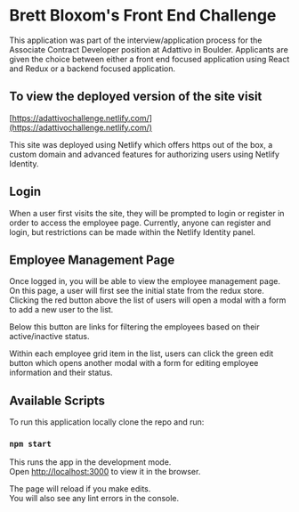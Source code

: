 # Brett Bloxom's Front End Challenge

This application was part of the interview/application process for the Associate Contract Developer position at Adattivo in Boulder. 
Applicants are given the choice between either a front end focused application using React and Redux or a backend focused application. 

## To view the deployed version of the site visit 

[https://adattivochallenge.netlify.com/](https://adattivochallenge.netlify.com/)

This site was deployed using Netlify which offers https out of the box, a custom domain and advanced features for authorizing users using Netlify Identity.

## Login 

When a user first visits the site, they will be prompted to login or register in order to access the employee page. Currently, anyone can register and login,
but restrictions can be made within the Netlify Identity panel. 

## Employee Management Page

Once logged in, you will be able to view the employee management page. On this page, a user will first see the initial state from the redux store. Clicking the red button 
above the list of users will open a modal with a form to add a new user to the list. 

Below this button are links for filtering the employees based on their active/inactive status.

Within each employee grid item in the list, users can click the green edit button which opens another modal with a form for editing employee information and their status.

## Available Scripts

To run this application locally clone the repo and run:

### `npm start`

This runs the app in the development mode.<br>
Open [http://localhost:3000](http://localhost:3000) to view it in the browser.

The page will reload if you make edits.<br>
You will also see any lint errors in the console.

